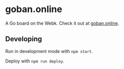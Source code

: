 # goban.online

A Go board on the Webk. Check it out at <a href="https://goban.online">goban.online</a>.

## Developing

Run in development mode with `npm start`.

Deploy with `npm run deploy`.

